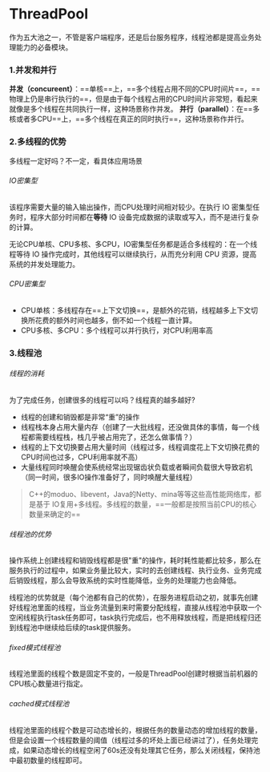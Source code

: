 # ThreadPool
作为五大池之一，不管是客户端程序，还是后台服务程序，线程池都是提高业务处理能力的必备模块。


### 1.并发和并行
**并发（concureent）**：==单核==上，==多个线程占用不同的CPU时间片==，==物理上仍是串行执行的==，但是由于每个线程占用的CPU时间片非常短，看起来就像是多个线程在共同执行一样，这种场景称作并发。
**并行（parallel）**：在==多核或者多CPU==上，==多个线程在真正的同时执行==，这种场景称作并行。

### 2.多线程的优势
多线程一定好吗？不一定，看具体应用场景
###### IO密集型
该程序需要大量的输入输出操作，而CPU处理时间相对较少。在执行 IO 密集型任务时，程序大部分时间都在**等待** IO 设备完成数据的读取或写入，而不是进行复杂的计算。

无论CPU单核、CPU多核、多CPU，IO密集型任务都是适合多线程的：在一个线程等待 IO 操作完成时，其他线程可以继续执行，从而充分利用 CPU 资源，提高系统的并发处理能力。
###### CPU密集型
- CPU单核：多线程存在==上下文切换==，是额外的花销，线程越多上下文切换所花费的额外时间也越多，倒不如一个线程一直计算。
- CPU多核、多CPU：多个线程可以并行执行，对CPU利用率高
### 3.线程池
###### 线程的消耗
为了完成任务，创建很多的线程可以吗？线程真的越多越好?
- 线程的创建和销毁都是非常“重”的操作
- 线程栈本身占用大量内存（创建了一大批线程，还没做具体的事情，每一个线程都需要线程栈，栈几乎被占用完了，还怎么做事情？）
- 线程的上下文切换要占用大量时间（线程过多，线程调度花上下文切换花费的CPU时间也过多，CPU利用率就不高）
- 大量线程同时唤醒会使系统经常出现锯齿状负载或者瞬间负载很大导致宕机（同一时间，很多IO操作准备好了，同时唤醒大量线程）

>C++的moduo、libevent，Java的Netty、mina等等这些高性能网络库，都是基于 IO复用+多线程。多线程的数量，==一般都是按照当前CPU的核心数量来确定的==
###### 线程池的优势
操作系统上创建线程和销毁线程都是很"重"的操作，耗时耗性能都比较多，那么在服务执行的过程中，如果业务量比较大，实时的去创建线程、执行业务、业务完成后销毁线程，那么会导致系统的实时性能降低，业务的处理能力也会降低。

线程池的优势就是（每个池都有自己的优势），在服务进程启动之初，就事先创建好线程池里面的线程，当业务流量到来时需要分配线程，直接从线程池中获取一个空闲线程执行task任务即可，task执行完成后，也不用释放线程，而是把线程归还到线程池中继续给后续的task提供服务。
###### fixed模式线程池
线程池里面的线程个数是固定不变的，一般是ThreadPool创建时根据当前机器的CPU核心数量进行指定。
###### cached模式线程池
线程池里面的线程个数是可动态增长的，根据任务的数量动态的增加线程的数量，但是会设置一个线程数量的阈值（线程过多的坏处上面已经讲过了），任务处理完成，如果动态增长的线程空闲了60s还没有处理其它任务，那么关闭线程，保持池中最初数量的线程即可。
